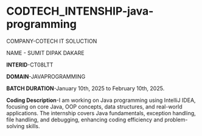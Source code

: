 # CODTECH_INTENSHIP-java-programming

COMPANY-COTECH IT SOLUCTION

NAME - SUMIT DIPAK DAKARE

**INTERID**-CT08LTT

**DOMAIN**-JAVAPROGRAMMING

**BATCH DURATION**-January 10th, 2025 to February 10th, 2025.

**Coding Description**-I am working on Java programming using IntelliJ IDEA, focusing on core Java, OOP concepts, data structures, and real-world applications. The internship covers Java fundamentals, exception handling, file handling, and debugging, enhancing coding efficiency and problem-solving skills.
